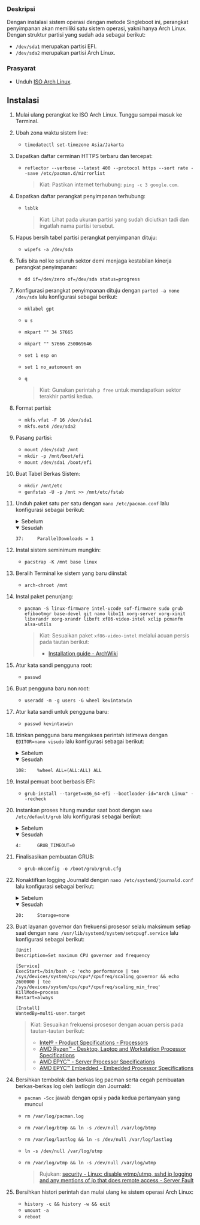 ### Deskripsi
Dengan instalasi sistem operasi dengan metode Singleboot ini, perangkat penyimpanan akan memiliki satu sistem operasi, yakni hanya Arch Linux. Dengan struktur partisi yang sudah ada sebagai berikut:
- `/dev/sda1` merupakan partisi EFI.
- `/dev/sda2` merupakan partisi Arch Linux.
### Prasyarat
- Unduh [ISO Arch Linux](https://archlinux.org/download/).
## Instalasi
1. Mulai ulang perangkat ke ISO Arch Linux. Tunggu sampai masuk ke Terminal.
2. Ubah zona waktu sistem live:

   - `timedatectl set-timezone Asia/Jakarta`
3. Dapatkan daftar cerminan HTTPS terbaru dan tercepat:
   - `reflector --verbose --latest 400 --protocol https --sort rate --save /etc/pacman.d/mirrorlist`

      > Kiat: Pastikan internet terhubung: `ping -c 3 google.com`.
4. Dapatkan daftar perangkat penyimpanan terhubung:
   - `lsblk`

     > Kiat: Lihat pada ukuran partisi yang sudah diciutkan tadi dan ingatlah nama partisi tersebut.
5. Hapus bersih tabel partisi perangkat penyimpanan dituju:

   - `wipefs -a /dev/sda`
6. Tulis bita nol ke seluruh sektor demi menjaga kestabilan kinerja perangkat penyimpanan:

   - `dd if=/dev/zero of=/dev/sda status=progress`
7. Konfigurasi perangkat penyimpanan dituju dengan `parted -a none /dev/sda` lalu konfigurasi sebagai berikut:
   - `mklabel gpt`
   - `u s`
   - `mkpart "" 34 57665`
   - `mkpart "" 57666 250069646`
   - `set 1 esp on`
   - `set 1 no_automount on`
   - `q`

     > Kiat: Gunakan perintah `p free` untuk mendapatkan sektor terakhir partisi kedua.
8. Format partisi:

   - `mkfs.vfat -F 16 /dev/sda1`
   - `mkfs.ext4 /dev/sda2`
9. Pasang partisi:

   - `mount /dev/sda2 /mnt`
   - `mkdir -p /mnt/boot/efi`
   - `mount /dev/sda1 /boot/efi`
10. Buat Tabel Berkas Sistem:

    - `mkdir /mnt/etc`
    - `genfstab -U -p /mnt >> /mnt/etc/fstab`
11. Unduh paket satu per satu dengan `nano /etc/pacman.conf` lalu konfigurasi sebagai berikut:
    <details>
      <summary>Sebelum</summary>

      ```
      37:     #ParallelDownloads = 5
      ```
    </details>
    <details open>
      <summary>Sesudah</summary>

      ```
      37:     ParallelDownloads = 1
      ```
    </details>
12. Instal sistem seminimum mungkin:

    - `pacstrap -K /mnt base linux`
13. Beralih Terminal ke sistem yang baru diinstal:

    - `arch-chroot /mnt`
14. Instal paket penunjang:
    - `pacman -S linux-firmware intel-ucode sof-firmware sudo grub efibootmgr base-devel git nano libx11 xorg-server xorg-xinit libxrandr xorg-xrandr libxft xf86-video-intel xclip pcmanfm alsa-utils`

      > Kiat: Sesuaikan paket `xf86-video-intel` melalui acuan persis pada tautan berikut:
      > - [Installation guide - ArchWiki](https://wiki.archlinux.org/title/Installation_guide)
15. Atur kata sandi pengguna root:

    - `passwd`
16. Buat pengguna baru non root:

    - `useradd -m -g users -G wheel kevintaswin`
17. Atur kata sandi untuk pengguna baru:

    - `passwd kevintaswin`
18. Izinkan pengguna baru mengakses perintah istimewa dengan `EDITOR=nano visudo` lalu konfigurasi sebagai berikut:
    <details>
      <summary>Sebelum</summary>

      ```
      108:    #%wheel ALL=(ALL:ALL) ALL
      ```
    </details>
    <details open>
      <summary>Sesudah</summary>

      ```
      108:    %wheel ALL=(ALL:ALL) ALL
      ```
    </details>
19. Instal pemuat boot berbasis EFI:

    - `grub-install --target=x86_64-efi --bootloader-id="Arch Linux" --recheck`
20. Instankan proses hitung mundur saat boot dengan `nano /etc/default/grub` lalu konfigurasi sebagai berikut:
    <details>
      <summary>Sebelum</summary>

      ```
      4:      GRUB_TIMEOUT=5
      ```
    </details>
    <details open>
      <summary>Sesudah</summary>

      ```
      4:      GRUB_TIMEOUT=0
      ```
    </details>
21. Finalisasikan pembuatan GRUB:

    - `grub-mkconfig -o /boot/grub/grub.cfg`
22. Nonaktifkan logging Journald dengan `nano /etc/systemd/journald.conf` lalu konfigurasi sebagai berikut:
    <details>
      <summary>Sebelum</summary>

      ```
      20:     Storage=auto
      ```
    </details>
    <details open>
      <summary>Sesudah</summary>

      ```
      20:     Storage=none
      ```
    </details>
23. Buat layanan governor dan frekuensi prosesor selalu maksimum setiap saat dengan `nano /usr/lib/systemd/system/setcpugf.service` lalu konfigurasi sebagai berikut:
    ```
    [Unit]
    Description=Set maximum CPU governor and frequency

    [Service]
    ExecStart=/bin/bash -c 'echo performance | tee /sys/devices/system/cpu/cpu*/cpufreq/scaling_governor && echo 2600000 | tee /sys/devices/system/cpu/cpu*/cpufreq/scaling_min_freq'
    KillMode=process
    Restart=always

    [Install]
    WantedBy=multi-user.target
    ```

    > Kiat: Sesuaikan frekuensi prosesor dengan acuan persis pada tautan-tautan berikut:
    > - [Intel® - Product Specifications - Processors](https://ark.intel.com/content/www/us/en/ark.html#@Processors)
    > - [AMD Ryzen™ - Desktop, Laptop and Workstation Processor Specifications](https://www.amd.com/en/products/specifications/processors.html)
    > - [AMD EPYC™ - Server Processor Specifications](https://www.amd.com/en/products/specifications/server-processor.html)
    > - [AMD EPYC™ Embedded - Embedded Processor Specifications](https://www.amd.com/en/products/specifications/embedded.html)
24. Bersihkan tembolok dan berkas log pacman serta cegah pembuatan berkas-berkas log oleh lastlogin dan Journald:
    - `pacman -Scc` jawab dengan opsi `y` pada kedua pertanyaan yang muncul
    - `rm /var/log/pacman.log`
    - `rm /var/log/btmp && ln -s /dev/null /var/log/btmp`
    - `rm /var/log/lastlog && ln -s /dev/null /var/log/lastlog`
    - `ln -s /dev/null /var/log/utmp`
    - `rm /var/log/wtmp && ln -s /dev/null /var/log/wtmp`

      > Rujukan: [security - Linux: disable wtmp/utmp, sshd ip logging and any mentions of ip that does remote access - Server Fault](https://serverfault.com/a/1123625)
25. Bersihkan histori perintah dan mulai ulang ke sistem operasi Arch Linux:

    - `history -c && history -w && exit`
    - `umount -a`
    - `reboot`
